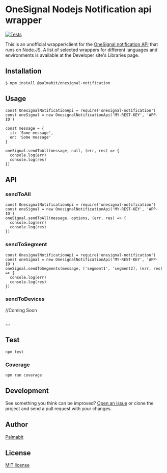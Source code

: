 
# OneSignal Nodejs Notification api wrapper

[![Tests](https://travis-ci.org/Palmabit-IT/onesignal-notification.svg?branch=master)](https://travis-ci.org/Palmabit-IT/onesignal-notification)

This is an unofficial wrapper/client for the [OneSignal notification API](https://documentation.onesignal.com/reference#create-notification) that runs on Node.JS. 
A list of selected wrappers for different languages and environments is available at the Developer site's Libraries page.


## Installation

`$ npm install @palmabit/onesignal-notification`

## Usage

```
const OnesignalNotificationApi = require('onesignal-notification')
const oneSignal = new OnesignalNotificationApi('MY-REST-KEY', 'APP-ID')

const message = {
  it: 'Some message',
  en: 'Some message'
}

oneSignal.sendToAll(message, null, (err, res) => {
  console.log(err)
  console.log(res)
})
```

## API

### sendToAll

```
const OnesignalNotificationApi = require('onesignal-notification')
const oneSignal = new OnesignalNotificationApi('MY-REST-KEY', 'APP-ID')
oneSignal.sendToAll(message, options, (err, res) => {
  console.log(err)
  console.log(res)
})
```

### sendToSegment

```
const OnesignalNotificationApi = require('onesignal-notification')
const oneSignal = new OnesignalNotificationApi('MY-REST-KEY', 'APP-ID')
oneSignal.sendToSegments(message, ['segment1', 'segment2], (err, res) => {
  console.log(err)
  console.log(res)
})
```

### sendToDevices

//Coming Soon

### ...

## Test

`npm test`

### Coverage

`npm run coverage`

## Development

See something you think can be improved? [Open an issue](https://github.com/Palmabit-IT/onesignal-notification/issues/new) or clone the project and send a pull request with your changes.

## Author

[Palmabit](https://palmabit.com)

## License

[MIT license](LICENSE)
